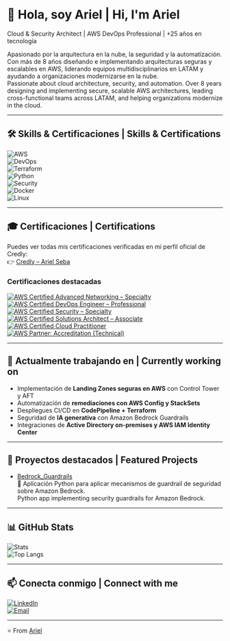 # 👋 Hola, soy Ariel | Hi, I'm Ariel

Cloud & Security Architect | AWS DevOps Professional | +25 años en tecnología

Apasionado por la arquitectura en la nube, la seguridad y la automatización. Con más de 8 años diseñando e implementando arquitecturas seguras y escalables en AWS, liderando equipos multidisciplinarios en LATAM y ayudando a organizaciones modernizarse en la nube.  
Passionate about cloud architecture, security, and automation. Over 8 years designing and implementing secure, scalable AWS architectures, leading cross-functional teams across LATAM, and helping organizations modernize in the cloud.

---

## 🛠️ Skills & Certificaciones | Skills & Certifications

![AWS](https://img.shields.io/badge/AWS-Cloud-orange?logo=amazonaws)  
![DevOps](https://img.shields.io/badge/DevOps-CICD-blue?logo=githubactions)  
![Terraform](https://img.shields.io/badge/Terraform-IaC-purple?logo=terraform)  
![Python](https://img.shields.io/badge/Python-Automation-yellow?logo=python)  
![Security](https://img.shields.io/badge/Security-Governance-red?logo=datadog)  
![Docker](https://img.shields.io/badge/Docker-Containers-blue?logo=docker)  
![Linux](https://img.shields.io/badge/Linux-Admin-black?logo=linux)

---

## 🎓 Certificaciones | Certifications

Puedes ver todas mis certificaciones verificadas en mi perfil oficial de Credly:  
👉 [Credly – Ariel Seba](https://www.credly.com/users/ariel-seba/)

### Certificaciones destacadas

[![AWS Certified Advanced Networking – Specialty](https://images.credly.com/size/110x110/images/1f2b8a6b-9199-43c9-b8a9-5e3a3f56b5cc/image.png)](https://www.credly.com/badges/4d019bdf-5d02-44b3-90c0-1e4500c992f2/public_url)
[![AWS Certified DevOps Engineer – Professional](https://images.credly.com/size/110x110/images/d42acdae-1d60-4dcf-b153-85e20a6bca14/image.png)](https://www.credly.com/badges/e5cae56f-476d-4194-aefe-a41130fc3605/public_url)
[![AWS Certified Security – Specialty](https://images.credly.com/size/110x110/images/f0d0e77c-07a2-4936-9a52-3b2e1a9d41b7/image.png)](https://www.credly.com/badges/ad7e5a33-708a-43b5-8793-3f9d4605c138/public_url)
[![AWS Certified Solutions Architect – Associate](https://images.credly.com/size/110x110/images/0c1c2c3e-33a6-4b88-9a77-80838c3a4f0f/image.png)](https://www.credly.com/badges/00865112-86c0-478e-984e-a62ce49f27af/public_url)
[![AWS Certified Cloud Practitioner](https://images.credly.com/size/110x110/images/2e0f93d5-07d2-4b1a-bfce-3f9abf33b67f/image.png)](https://www.credly.com/badges/220026b8-bdc1-4948-9743-6757d984cded/public_url)
[![AWS Partner: Accreditation (Technical)](https://images.credly.com/size/110x110/images/fd9c1c53-2b60-4e46-9b4c-8ec6e9a006d8/image.png)](https://www.credly.com/badges/bf2efe4c-ff33-4185-8694-c256985496a5/public_url)

---

## 🔭 Actualmente trabajando en | Currently working on

- Implementación de **Landing Zones seguras en AWS** con Control Tower y AFT  
- Automatización de **remediaciones con AWS Config y StackSets**  
- Despliegues CI/CD en **CodePipeline + Terraform**  
- Seguridad de **IA generativa** con Amazon Bedrock Guardrails  
- Integraciones de **Active Directory on-premises y AWS IAM Identity Center**

---

## 🌟 Proyectos destacados | Featured Projects

- [Bedrock_Guardrails](https://github.com/Ariel-Seba/Bedrock_Guardrails)  
  🚀 Aplicación Python para aplicar mecanismos de guardrail de seguridad sobre Amazon Bedrock.  
  Python app implementing security guardrails for Amazon Bedrock.

---

## 📊 GitHub Stats

![Stats](https://github-readme-stats.vercel.app/api?username=Ariel-Seba&show_icons=true&theme=tokyonight)  
![Top Langs](https://github-readme-stats.vercel.app/api/top-langs/?username=Ariel-Seba&layout=compact&theme=tokyonight)

---

## 📫 Conecta conmigo | Connect with me

[![LinkedIn](https://img.shields.io/badge/LinkedIn-blue?logo=linkedin)](https://www.linkedin.com/in/ariel-a-seba/)  
[![Email](https://img.shields.io/badge/Email-arielseba@gmail.com-red?logo=gmail)](mailto:arielseba@gmail.com)

---

⭐️ From [Ariel](https://github.com/Ariel-Seba)
